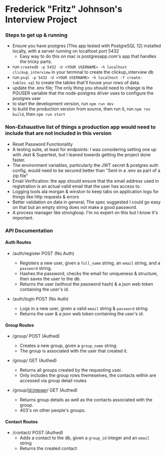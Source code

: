 # Frederick "Fritz" Johnson's Interview Project

### Steps to get up & running
- Ensure you have postgres (This app tested with PostgreSQL 12) installed locally, with a server running on localhost port 5432
  - Easy way to do this on mac is postgresapp.com's app that handles the tricky parts.
- run `createdb -p 5432 -U <YOUR USERNAME> -h localhost clickup_interview` in your terminal to create the clickup_interview db
- run `psql -p 5432 -U <YOUR USERNAME> -h localhost -f create-tables.sql` to create the tables that'll house your rows of data.
- update the .env file; The only thing you *should* need to change is the PGUSER variable that the node-postgres driver uses to configure the postgres user
- to start the development version, run `npm run dev`
- to build the production version from source, then run it, run `npm run build`, then `npm run start`

### Non-Exhaustive list of things a production app would need to include that are not included in this version
- Reset Password Functionality
- A testing suite, at least for endpoints: I was considering setting one up with Jest & Supertest, but I leaned towards getting the project done faster.
- The environment variables, particularly the JWT secret & postgres auth config, would need to be secured better than "Sent in a .env as part of a zip file"
- Email Verification: the app should ensure that the email address used in registration is an actual valid email that the user has access to.
- Logging tools ala morgan & winston to keep tabs on application logs for things like http requests & errors
- Better validation on data in general; The spec suggested I could go easy on that but an empty string does not make a good password.
- A process manager like strongloop. I'm no expert on this but I know it's important.


### API Documentation

#### Auth Routes
- /auth/register POST (No Auth)
  - Registers a new user, given a `full_name` string, an `email` string, and a `password` string.
  - Hashes the password, checks the email for uniqueness & structure, then saves the user to the db.
  - Returns the user (without the password hash) & a json web token containing the user's id.

- /auth/login POST (No Auth)
  - Logs in a new user, given a valid `email` string & `password` string.
  - Returns the user & a json web token containing the user's id.

#### Group Routes
- /group/ POST (Authed)
  - Creates a new group, given a `group_name` string.
  - The group is associated with the user that created it.

- /group/ GET (Authed)
  - Returns all groups created by the requesting user.
  - Only includes the group rows themeselves, the contacts within are accessed via group detail routes
  
- /group/<id:integer>/ GET (Authed)
  - Returns group details as well as the contacts associated with the group.
  - 403's on other people's groups.

#### Contact Routes
- /contact/ POST (Authed)
  - Adds a contact to the db, given a `group_id` integer and an `email` string
  - Returns the created contact